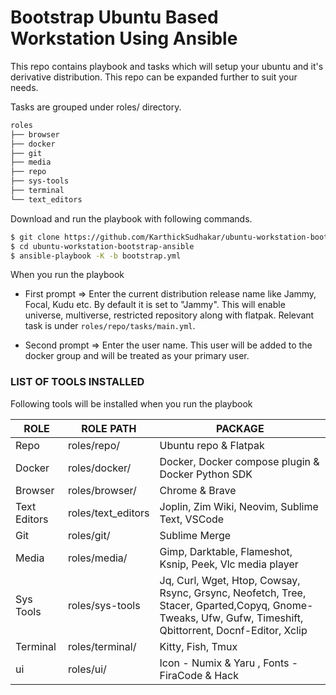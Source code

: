 # Bootstrap Ubuntu Based Workstation Using Ansible 

This repo contains playbook and tasks which will setup your ubuntu and it's derivative distribution. This repo can be expanded further to suit your needs.

Tasks are grouped under roles/ directory.

```sh
roles
├── browser
├── docker
├── git
├── media
├── repo
├── sys-tools
├── terminal
└── text_editors
```

Download and run the playbook with following commands.

```sh
$ git clone https://github.com/KarthickSudhakar/ubuntu-workstation-bootstrap-ansible.git
$ cd ubuntu-workstation-bootstrap-ansible
$ ansible-playbook -K -b bootstrap.yml
```

When you run the playbook 

- First prompt => Enter the current distribution release name like Jammy, Focal, Kudu etc. By default it is set to "Jammy". This will enable universe, multiverse, restricted repository along with flatpak. Relevant task is under `roles/repo/tasks/main.yml`.

- Second prompt => Enter the user name. This user will be added to the docker group and will be treated as your primary user.

### LIST OF TOOLS INSTALLED 

Following tools will be installed when you run the playbook

|ROLE | ROLE PATH  | PACKAGE  |
|-----|------------|----------|
|Repo | roles/repo/|Ubuntu repo & Flatpak |
|Docker|roles/docker/|Docker, Docker compose plugin & Docker Python SDK |
|Browser|roles/browser/|Chrome & Brave |
|Text Editors|roles/text_editors|Joplin, Zim Wiki, Neovim, Sublime Text, VSCode|
|Git | roles/git/ | Sublime Merge |
|Media| roles/media/ | Gimp, Darktable, Flameshot, Ksnip, Peek, Vlc media player|
|Sys Tools| roles/sys-tools| Jq, Curl, Wget, Htop, Cowsay, Rsync, Grsync, Neofetch, Tree, Stacer, Gparted,Copyq, Gnome-Tweaks, Ufw, Gufw, Timeshift, Qbittorrent, Docnf-Editor, Xclip|
|Terminal| roles/terminal/ | Kitty, Fish, Tmux |
|ui | roles/ui/ | Icon - Numix & Yaru , Fonts - FiraCode & Hack |


